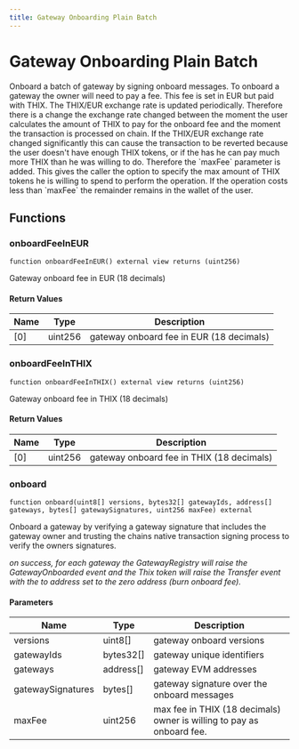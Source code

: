 ```yaml
---
title: Gateway Onboarding Plain Batch
---
```

# Gateway Onboarding Plain Batch
 Onboard a batch of gateway by signing onboard messages.
 To onboard a gateway the owner will need to pay a fee. This fee is set in EUR
 but paid with THIX. The THIX/EUR exchange rate is updated periodically. 
 Therefore there is a change the exchange rate changed between the moment the 
 user calculates the amount of THIX to pay for the onboard fee and the moment 
 the transaction is processed on chain. If the THIX/EUR exchange rate changed 
 significantly this can cause the transaction to be reverted because the user 
 doesn&#x27;t have enough THIX tokens, or if the has he can pay much more THIX than
 he was willing to do. Therefore the &#x60;maxFee&#x60; parameter is added. This gives 
 the caller the option to specify the max amount of THIX tokens he is willing
 to spend to perform the operation. If the operation costs less than &#x60;maxFee&#x60;
 the remainder remains in the wallet of the user.

## Functions

### onboardFeeInEUR

```solidity
function onboardFeeInEUR() external view returns (uint256)
```

Gateway onboard fee in EUR (18 decimals)

#### Return Values

| Name | Type | Description |
| ---- | ---- | ----------- |
| [0] | uint256 | gateway onboard fee in EUR (18 decimals) |
### onboardFeeInTHIX

```solidity
function onboardFeeInTHIX() external view returns (uint256)
```

Gateway onboard fee in THIX (18 decimals)

#### Return Values

| Name | Type | Description |
| ---- | ---- | ----------- |
| [0] | uint256 | gateway onboard fee in THIX (18 decimals) |
### onboard

```solidity
function onboard(uint8[] versions, bytes32[] gatewayIds, address[] gateways, bytes[] gatewaySignatures, uint256 maxFee) external
```

Onboard a gateway by verifying a gateway signature that includes 
the gateway owner and trusting the chains native transaction signing
process to verify the owners signatures.

_on success, for each gateway the GatewayRegistry will raise the 
GatewayOnboarded event and the Thix token will raise the Transfer event 
with the to address set to the zero address (burn onboard fee)._

#### Parameters

| Name | Type | Description |
| ---- | ---- | ----------- |
| versions | uint8[] | gateway onboard versions |
| gatewayIds | bytes32[] | gateway unique identifiers |
| gateways | address[] | gateway EVM addresses |
| gatewaySignatures | bytes[] | gateway signature over the onboard messages |
| maxFee | uint256 | max fee in THIX (18 decimals) owner is willing to pay as onboard fee. |

